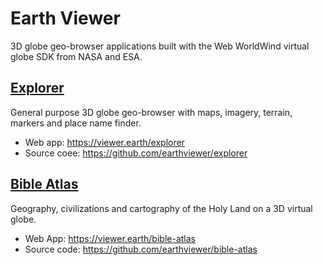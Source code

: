 # Earth Viewer
3D globe geo-browser applications built with the Web WorldWind virtual globe SDK from NASA and ESA.

## [Explorer](https://viewer.earth/explorer) 
General purpose 3D globe geo-browser with maps, imagery, terrain, markers and place name finder.

- Web app: https://viewer.earth/explorer
- Source coee: https://github.com/earthviewer/explorer  

## [Bible Atlas](https://viewer.earth/bible-atlas) 
Geography, civilizations and cartography of the Holy Land on a 3D virtual globe.

- Web App: https://viewer.earth/bible-atlas
- Source code: https://github.com/earthviewer/bible-atlas 
